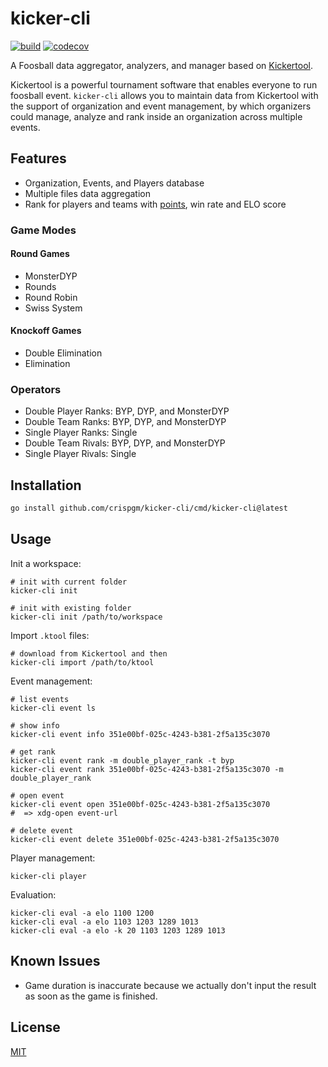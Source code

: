 # kicker-cli

[![build](https://github.com/crispgm/kicker-cli/actions/workflows/build.yml/badge.svg)](https://github.com/crispgm/kicker-cli/actions/workflows/build.yml)
[![codecov](https://codecov.io/gh/crispgm/kicker-cli/graph/badge.svg?token=MMGE8I5YNI)](https://codecov.io/gh/crispgm/kicker-cli)

A Foosball data aggregator, analyzers, and manager based on [Kickertool](https://app.kickertool.de/).

Kickertool is a powerful tournament software that enables everyone to run foosball event.
`kicker-cli` allows you to maintain data from Kickertool with the support of organization and event management,
by which organizers could manage, analyze and rank inside an organization across multiple events.

## Features

- Organization, Events, and Players database
- Multiple files data aggregation
- Rank for players and teams with [points](/docs/ranking_system.md), win rate and ELO score

### Game Modes

#### Round Games

- MonsterDYP
- Rounds
- Round Robin
- Swiss System

#### Knockoff Games

- Double Elimination
- Elimination

### Operators

- Double Player Ranks: BYP, DYP, and MonsterDYP
- Double Team Ranks: BYP, DYP, and MonsterDYP
- Single Player Ranks: Single
- Double Team Rivals: BYP, DYP, and MonsterDYP
- Single Player Rivals: Single

## Installation

```bash
go install github.com/crispgm/kicker-cli/cmd/kicker-cli@latest
```

## Usage

Init a workspace:
```shell
# init with current folder
kicker-cli init

# init with existing folder
kicker-cli init /path/to/workspace
```

Import `.ktool` files:
```shell
# download from Kickertool and then
kicker-cli import /path/to/ktool
```

Event management:
```shell
# list events
kicker-cli event ls

# show info
kicker-cli event info 351e00bf-025c-4243-b381-2f5a135c3070

# get rank
kicker-cli event rank -m double_player_rank -t byp
kicker-cli event rank 351e00bf-025c-4243-b381-2f5a135c3070 -m double_player_rank

# open event
kicker-cli event open 351e00bf-025c-4243-b381-2f5a135c3070
#  => xdg-open event-url

# delete event
kicker-cli event delete 351e00bf-025c-4243-b381-2f5a135c3070
```

Player management:
```shell
kicker-cli player
```

Evaluation:
```shell
kicker-cli eval -a elo 1100 1200
kicker-cli eval -a elo 1103 1203 1289 1013
kicker-cli eval -a elo -k 20 1103 1203 1289 1013
```

## Known Issues

- Game duration is inaccurate because we actually don't input the result as soon as the game is finished.

## License

[MIT](/LICENSE)
